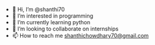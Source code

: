 - 👋 Hi, I’m @shanthi70
- 👀 I’m interested in programming
- 🌱 I’m currently learning python
- 💞️ I’m looking to collaborate on internships
- 📫 How to reach me shanthichowdhary70@gmail.com

<!---
shanthi70/shanthi70 is a ✨ special ✨ repository because its `README.md` (this file) appears on your GitHub profile.
You can click the Preview link to take a look at your changes.
--->
